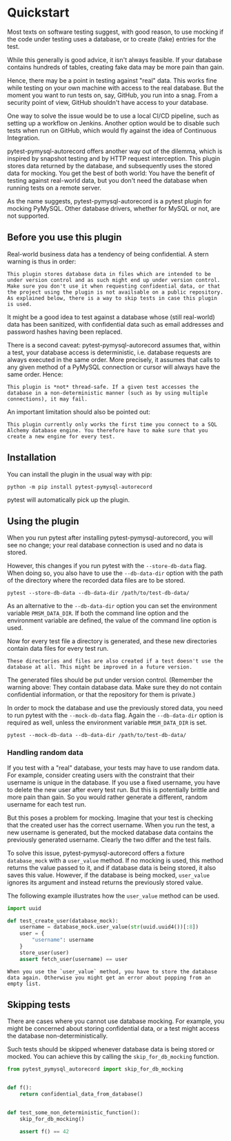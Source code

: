 # Quickstart

Most texts on software testing suggest, with good reason, to use mocking if the code under testing uses a database, or to create (fake) entries for the test.

While this generally is good advice, it isn't always feasible. If your database contains hundreds of tables, creating fake data may be more pain than gain.

Hence, there may be a point in testing against "real" data. This works fine while testing on your own machine with access to the real database. But the moment you want to run tests on, say, GitHub, you run into a snag. From a security point of view, GitHub shouldn't have access to your database.

One way to solve the issue would be to use a local CI/CD pipeline, such as setting up a workflow on Jenkins. Another option would be to disable such tests when run on GitHub, which would fly against the idea of Continuous Integration.

pytest-pymysql-autorecord offers another way out of the dilemma, which is inspired by snapshot testing and by HTTP request interception. This plugin stores data returned by the database, and subsequently uses the stored data for mocking. You get the best of both world: You have the benefit of testing against real-world data, but you don't need the database when running tests on a remote server.

As the name suggests, pytest-pymysql-autorecord is a pytest plugin for mocking PyMySQL. Other database drivers, whether for MySQL or not, are not supported.

## Before you use this plugin

Real-world business data has a tendency of being confidential. A stern warning is thus in order:

```{warning}
This plugin stores database data in files which are intended to be under version control and as such might end up under version control. Make sure you don't use it when requesting confidential data, or that the project using the plugin is not availsable on a public repository. As explained below, there is a way to skip tests in case this plugin is used.
```

It might be a good idea to test against a database whose (still real-world) data has been sanitized, with confidential data such as email addresses and password hashes having been replaced.

There is a second caveat: pytest-pymysql-autorecord assumes that, within a test, your database access is deterministic, i.e. database requests are always executed in the same order. More precisely, it assumes that calls to any given method of a PyMySQL connection or cursor will always have the same order. Hence:

```{warning}
This plugin is *not* thread-safe. If a given test accesses the database in a non-deterministic manner (such as by using multiple connections), it may fail.
```

An important limitation should also be pointed out:

```{warning}
This plugin currently only works the first time you connect to a SQL Alchemy database engine. You therefore have to make sure that you create a new engine for every test.
```

## Installation

You can install the plugin in the usual way with pip:

```shell
python -m pip install pytest-pymysql-autorecord
```

pytest will automatically pick up the plugin.

## Using the plugin

When you run pytest after installing pytest-pymysql-autorecord, you will see no change;  your real database connection is used and no data is stored.

However, this changes if you run pytest with the `--store-db-data` flag. When doing so, you also have to use the `--db-data-dir` option with the path of the directory where the recorded data files are to be stored.

```shell
pytest --store-db-data --db-data-dir /path/to/test-db-data/
```

As an alternative to the `--db-data-dir` option you can set the environment variable `PMSM_DATA_DIR`. If both the command line option and the environment variable are defined, the value of the command line option is used.
 
Now for every test file a directory is generated, and these new directories contain data files for every test run.

```{note}
These directories and files are also created if a test doesn't use the database at all. This might be improved in a future version.
```

The generated files should be put under version control. (Remember the warning above: They contain database data. Make sure they do not contain confidential information, or that the repository for them is private.)

In order to mock the database and use the previously stored data, you need to run pytest with the `--mock-db-data` flag. Again the `--db-data-dir` option is required as well, unless the environment variable `PMSM_DATA_DIR` is set.

```shell
pytest --mock-db-data --db-data-dir /path/to/test-db-data/
```

### Handling random data

If you test with a "real" database, your tests may have to use random data. For example, consider creating users with the constraint that their username is unique in the database. If you use a fixed username, you have to delete the new user after every test run. But this is potentially brittle and more pain than gain. So you would rather generate a different, random username for each test run.

But this poses a problem for mocking. Imagine that your test is checking that the created user has the correct username. When you run the test, a new username is generated, but the mocked database data contains the previously generated username. Clearly the two differ and the test fails.

To solve this issue, pytest-pymysql-autorecord offers a fixture `database_mock` with a `user_value` method. If no mocking is used, this method returns the value passed to it, and if database data is being stored, it also saves this value. However, if the database is being mocked, `user_value` ignores its argument and instead returns the previously stored value.

The following example illustrates how the `user_value` method can be used.

```python
import uuid

def test_create_user(database_mock):
    username = database_mock.user_value(str(uuid.uuid4())[:8])
    user = {
        "username": username
    }
    store_user(user)
    assert fetch_user(username) == user
```

```{warning}
When you use the `user_value` method, you have to store the database data again. Otherwise you might get an error about popping from an empty list.
```

## Skipping tests

There are cases where you cannot use database mocking. For example, you might be concerned about storing confidential data, or a test might access the database non-deterministically.

Such tests should be skipped whenever database data is being stored or mocked. You can achieve this by calling the `skip_for_db_mocking` function.

```python
from pytest_pymysql_autorecord import skip_for_db_mocking


def f():
    return confidential_data_from_database()


def test_some_non_deterministic_function():
    skip_for_db_mocking()

    assert f() == 42
```
